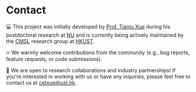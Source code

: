 # Contact

💻 This project was initially developed by [Prof. Tianju Xue](https://ce.hkust.edu.hk/people/tian-ju-xue-xuetianju) during his postdoctoral research at [NU](https://www.northwestern.edu/) and is currently being actively maintained by the [CMSL](https://cetxue.people.ust.hk/) research group at [HKUST](https://hkust.edu.hk/).

🔥 We warmly welcome contributions from the community (e.g., bug reports, feature requests, or code submissions).

🤝 We are open to research collaborations and industry partnerships! If you're interested in working with us or have any inquiries, please feel free to contact us at [cetxue@ust.hk](mailto:cetxue@ust.hk).


<!-- .. Contact
.. =======

.. 💻 This project was initially developed by `Prof. Tianju Xue <https://ce.hkust.edu.hk/people/tian-ju-xue-xuetianju>`_ during his postdoctoral research at `NU <https://www.northwestern.edu/>`_ and is currently being actively maintained by the `CMSL <https://cetxue.people.ust.hk/>`_ research group at the `HKUST <https://hkust.edu.hk/>`_.

.. 🔥 We warmly welcome contributions from the community (e.g., bug reports, feature requests, or code submissions).

.. 🤝 We are open to research collaborations and industry partnerships! If you're interested in working with us or have any inquiries, please feel free to contact us at cetxue@ust.hk. -->